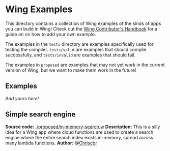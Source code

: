 # Wing Examples

This directory contains a collection of Wing examples of the kinds of apps you can build in Wing! Check out the [Wing Contributor's Handbook](../../CONTRIBUTING.md#how-do-i-add-an-example) for a guide on on how to add your own example.

The examples in the `tests` directory are examples specifically used for testing the compiler. `tests/valid` are examples that should compile successfully, and `tests/invalid` are examples that should fail.

The examples in `proposed` are examples that may not yet work in the current version of Wing, but we want to make them work in the future!

## Examples

_Add yours here!_

## Simple search engine

**Source code:** [./proposed/in-memory-search.w](./proposed/in-memory-search.w)
**Description:** This is a silly idea for a Wing app where cloud functions are used to create a search engine where the entire search index exists in-memory, spread across many lambda functions.
**Author:** [@Chriscbr](https://github.com/Chriscbr)

<!--

## Tweet queue

**Source code:** [./tweet-queue.w](./tweet-queue.w)
**Description:** This is a Wing app that lets you get a feed of Twitter search results into a queue. It works by periodically polling the freely available Twitter Standard Search API and sending all new tweets to the queue.
**Author:** [@Octocat](https://github.com/octocat)

-->
